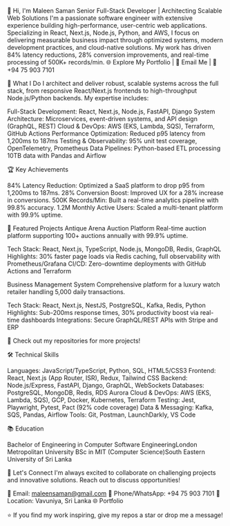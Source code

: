 👋 Hi, I'm Maleen Saman
Senior Full-Stack Developer | Architecting Scalable Web Solutions
I'm a passionate software engineer with extensive experience building high-performance, user-centric web applications. Specializing in React, Next.js, Node.js, Python, and AWS, I focus on delivering measurable business impact through optimized systems, modern development practices, and cloud-native solutions. My work has driven 84% latency reductions, 28% conversion improvements, and real-time processing of 500K+ records/min.
🌐 Explore My Portfolio | 📧 Email Me | 📱 +94 75 903 7101

🚀 What I Do
I architect and deliver robust, scalable systems across the full stack, from responsive React/Next.js frontends to high-throughput Node.js/Python backends. My expertise includes:

Full-Stack Development: React, Next.js, Node.js, FastAPI, Django
System Architecture: Microservices, event-driven systems, and API design (GraphQL, REST)
Cloud & DevOps: AWS (EKS, Lambda, SQS), Terraform, GitHub Actions
Performance Optimization: Reduced p95 latency from 1,200ms to 187ms
Testing & Observability: 95% unit test coverage, OpenTelemetry, Prometheus
Data Pipelines: Python-based ETL processing 10TB data with Pandas and Airflow


🏆 Key Achievements

84% Latency Reduction: Optimized a SaaS platform to drop p95 from 1,200ms to 187ms.
28% Conversion Boost: Improved UX for a 28% increase in conversions.
500K Records/Min: Built a real-time analytics pipeline with 99.8% accuracy.
1.2M Monthly Active Users: Scaled a multi-tenant platform with 99.9% uptime.


🌟 Featured Projects
Antique Arena Auction Platform
Real-time auction platform supporting 100+ auctions annually with 99.9% uptime.

Tech Stack: React, Next.js, TypeScript, Node.js, MongoDB, Redis, GraphQL
Highlights: 30% faster page loads via Redis caching, full observability with Prometheus/Grafana
CI/CD: Zero-downtime deployments with GitHub Actions and Terraform

Business Management System
Comprehensive platform for a luxury watch retailer handling 5,000 daily transactions.

Tech Stack: React, Next.js, NestJS, PostgreSQL, Kafka, Redis, Python
Highlights: Sub-200ms response times, 30% productivity boost via real-time dashboards
Integrations: Secure GraphQL/REST APIs with Stripe and ERP

🔗 Check out my repositories for more projects!

🛠️ Technical Skills

Languages: JavaScript/TypeScript, Python, SQL, HTML5/CSS3
Frontend: React, Next.js (App Router, ISR), Redux, Tailwind CSS
Backend: Node.js/Express, FastAPI, Django, GraphQL, WebSockets
Databases: PostgreSQL, MongoDB, Redis, RDS Aurora
Cloud & DevOps: AWS (EKS, Lambda, SQS), GCP, Docker, Kubernetes, Terraform
Testing: Jest, Playwright, Pytest, Pact (92% code coverage)
Data & Messaging: Kafka, SQS, Pandas, Airflow
Tools: Git, Postman, LaunchDarkly, VS Code


📚 Education

Bachelor of Engineering in Computer Software EngineeringLondon Metropolitan University
BSc in MIT (Computer Science)South Eastern University of Sri Lanka


🤝 Let's Connect
I'm always excited to collaborate on challenging projects and innovative solutions. Reach out to discuss opportunities!

📧 Email: maleensaman@gmail.com
📱 Phone/WhatsApp: +94 75 903 7101
📍 Location: Vavuniya, Sri Lanka
🌐 Portfolio

⭐️ If you find my work inspiring, give my repos a star or drop me a message!
